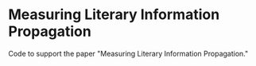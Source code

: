# Measuring Literary Information Propagation

Code to support the paper "Measuring Literary Information Propagation."
